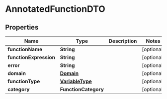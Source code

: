 

# AnnotatedFunctionDTO


## Properties

| Name | Type | Description | Notes |
|------------ | ------------- | ------------- | -------------|
|**functionName** | **String** |  |  [optional] |
|**functionExpression** | **String** |  |  [optional] |
|**error** | **String** |  |  [optional] |
|**domain** | [**Domain**](Domain.md) |  |  [optional] |
|**functionType** | [**VariableType**](VariableType.md) |  |  [optional] |
|**category** | **FunctionCategory** |  |  [optional] |



